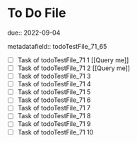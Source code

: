 # To Do File

due:: 2022-09-04

metadatafield:: todoTestFile_71_65

- [ ] Task of todoTestFile_71 1 [[Query me]]
- [ ] Task of todoTestFile_71 2 [[Query me]]
- [ ] Task of todoTestFile_71 3
- [ ] Task of todoTestFile_71 4
- [ ] Task of todoTestFile_71 5
- [ ] Task of todoTestFile_71 6
- [ ] Task of todoTestFile_71 7
- [ ] Task of todoTestFile_71 8
- [ ] Task of todoTestFile_71 9
- [ ] Task of todoTestFile_71 10